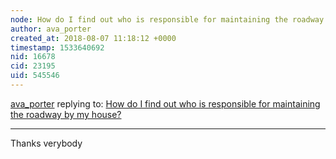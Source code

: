 ```yaml
---
node: How do I find out who is responsible for maintaining the roadway by my house? 
author: ava_porter
created_at: 2018-08-07 11:18:12 +0000
timestamp: 1533640692
nid: 16678
cid: 23195
uid: 545546
---
```




[ava_porter](../profile/ava_porter) replying to: [How do I find out who is responsible for maintaining the roadway by my house? ](../notes/stevie/07-10-2018/how-do-i-find-out-who-is-responsible-for-maintaining-the-roadway-by-my-house)

----
Thanks verybody